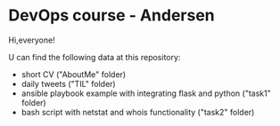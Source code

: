 <h1>DevOps course - Andersen</h1>
Hi,everyone! <p>
U can find the following data at this repository:
<ul>
  <li>short CV ("AboutMe" folder)</li>
  <li>daily tweets ("TIL" folder)</li>
  <li>ansible playbook example with integrating flask and python ("task1" folder)</li>
  <li>bash script with netstat and whois functionality ("task2" folder)</li>
  </ul>
